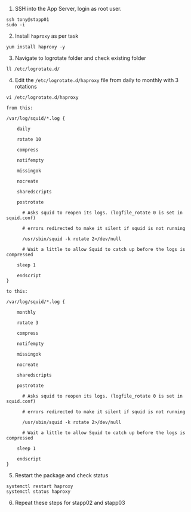 1. SSH into the App Server, login as root user.
```
ssh tony@stapp01
sudo -i
```

2. Install `haproxy` as per task
```
yum install haproxy -y
```

3. Navigate to logrotate folder and check existing folder
```
ll /etc/logrotate.d/
```

4. Edit the `/etc/logrotate.d/haproxy` file from daily to monthly with 3 rotations
```
vi /etc/logrotate.d/haproxy

from this:

/var/log/squid/*.log {

    daily

    rotate 10

    compress

    notifempty

    missingok

    nocreate

    sharedscripts

    postrotate

      # Asks squid to reopen its logs. (logfile_rotate 0 is set in squid.conf)

      # errors redirected to make it silent if squid is not running

      /usr/sbin/squid -k rotate 2>/dev/null

      # Wait a little to allow Squid to catch up before the logs is compressed

    sleep 1
    
    endscript
}

to this:

/var/log/squid/*.log {

    monthly

    rotate 3

    compress

    notifempty

    missingok

    nocreate

    sharedscripts

    postrotate

      # Asks squid to reopen its logs. (logfile_rotate 0 is set in squid.conf)

      # errors redirected to make it silent if squid is not running

      /usr/sbin/squid -k rotate 2>/dev/null

      # Wait a little to allow Squid to catch up before the logs is compressed

    sleep 1
    
    endscript
}
```

5. Restart the package and check status
```
systemctl restart haproxy
systemctl status haproxy
```

6. Repeat these steps for stapp02 and stapp03